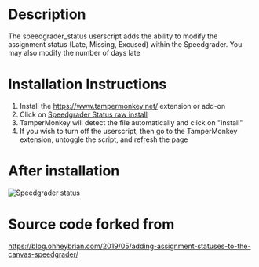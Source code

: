 # Description
The speedgrader_status userscript adds the ability to modify the assignment status (Late, Missing, Excused) within the Speedgrader. You may also modify the number of days late

# Installation Instructions
1. Install the https://www.tampermonkey.net/ extension or add-on
2. Click on [Speedgrader Status raw install](https://github.com/paulbui/canvas-tweaks/raw/master/speedgrader_status/speedgrader_status.user.js)
3. TamperMonkey will detect the file automatically and click on "Install"
5. If you wish to turn off the userscript, then go to the TamperMonkey extension, untoggle the script, and refresh the page

# After installation
![Speedgrader status](https://github.com/paulbui/canvas-tweaks/raw/master/speedgrader_status/img/speedgraderStatus.png)

# Source code forked from
https://blog.ohheybrian.com/2019/05/adding-assignment-statuses-to-the-canvas-speedgrader/

